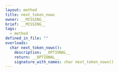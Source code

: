 ```yaml
---
layout: method
title: next_token_nows
owner: __MISSING__
brief: __MISSING__
tags:
  - method
defined_in_file: ""
overloads:
  char next_token_nows():
    description: __OPTIONAL__
    return: __OPTIONAL__
    signature_with_names: char next_token_nows()
---
```

